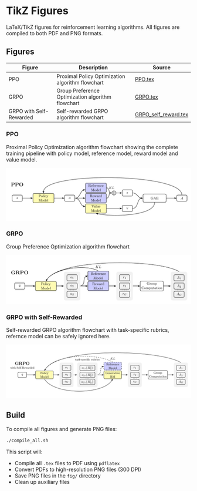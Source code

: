 # TikZ Figures

LaTeX/TikZ figures for reinforcement learning algorithms. All figures are compiled to both PDF and PNG formats.

## Figures

| Figure | Description | Source |
|--------|-------------|--------|
| PPO | Proximal Policy Optimization algorithm flowchart | [PPO.tex](PPO.tex) |
| GRPO | Group Preference Optimization algorithm flowchart | [GRPO.tex](GRPO.tex) |
| GRPO with Self-Rewarded | Self-rewarded GRPO algorithm flowchart | [GRPO_self_reward.tex](GRPO_self_reward.tex) |

### PPO

Proximal Policy Optimization algorithm flowchart showing the complete training pipeline with policy model, reference model, reward model and value model.

![PPO](fig/PPO.png)

### GRPO

Group Preference Optimization algorithm flowchart

![GRPO](fig/GRPO.png)

### GRPO with Self-Rewarded

Self-rewarded GRPO algorithm flowchart with task-specific rubrics, refernce model can be safely ignored here. 

![GRPO with Self-Rewarded](fig/GRPO_self_reward.png)

## Build

To compile all figures and generate PNG files:

```bash
./compile_all.sh
```

This script will:

- Compile all `.tex` files to PDF using `pdflatex`
- Convert PDFs to high-resolution PNG files (300 DPI)
- Save PNG files in the `fig/` directory
- Clean up auxiliary files
